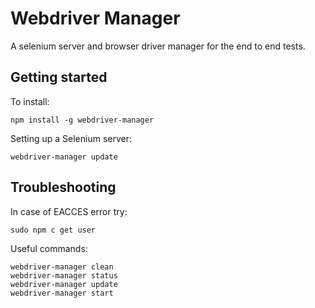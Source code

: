 # Webdriver Manager

A selenium server and browser driver manager for the end to end tests.

## Getting started

To install:
```
npm install -g webdriver-manager
```

Setting up a Selenium server:
```
webdriver-manager update
```

## Troubleshooting

In case of EACCES error try:
```
sudo npm c get user
```

Useful commands:
```
webdriver-manager clean
webdriver-manager status
webdriver-manager update
webdriver-manager start
```
